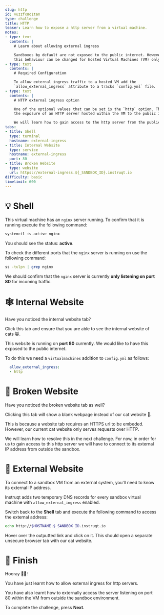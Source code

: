 ```yaml
---
slug: http
id: vuzzfx8o1tan
type: challenge
title: HTTP
teaser: Learn how to expose a http server from a virtual machine.
notes:
- type: text
  contents: |
    # Learn about allowing external ingress

    Sandboxes by default are not exposed to the public internet. However,
    this behaviour can be changed for hosted Virtual Machines (VM) only.
- type: text
  contents: |
    # Required Configuration

    To allow external ingress traffic to a hosted VM add the
    `allow_external_ingress` attribute to a tracks `config.yml` file.
- type: text
  contents: |
    # HTTP external ingress option

    One of the optional values that can be set is the `http` option. This allows
    the exposure of an HTTP server hosted within the VM to the public internet.

    We will learn how to gain access to the http server from the public internet.
tabs:
- title: Shell
  type: terminal
  hostname: external-ingress
- title: Internal Website
  type: service
  hostname: external-ingress
  port: 80
- title: Broken Website
  type: website
  url: https://external-ingress.${_SANDBOX_ID}.instruqt.io
difficulty: basic
timelimit: 600
---
```


💡 Shell
=========

This virtual machine has an `nginx` server running. To confirm that it
is running execute the following command:

```bash
systemctl is-active nginx
```

You should see the status: **active**.

To check the different ports that the `nginx` server is running on use
the following command:

```bash
ss -tulpn | grep nginx
```

We should confirm that the `nginx` server is currently **only listening
on port 80** for incoming traffic.

🕸 Internal Website
=====================

Have you noticed the internal website tab?

Click this tab and ensure that you are able to see the internal
website of cats 😺.

This website is running on **port 80** currently. We would like to
have this exposed to the public internet.

To do this we need a `virtualmachines` addition to
`config.yml` as follows:

```yaml
  allow_external_ingress:
  - http
```

🚧 Broken Website
==================

Have you noticed the broken website tab as well?

Clicking this tab will show a blank webpage instead of our
cat website 🤕.

This is because a website tab requires an HTTPS url to be embeded.
However, our current cat website only serves requests over HTTP.

We will learn how to resolve this in the next challenge. For now,
in order for us to gain access to this http server we will have to
connect to its external IP address from outside the sandbox.

👀 External Website
====================

To connect to a sandbox VM from an external system, you'll need to
know its external IP address.

Instruqt adds two temporary DNS records for every sandbox virtual
machine with `allow_external_ingress` enabled.

Switch back to the **Shell** tab and execute the following command
to access the external address:

```bash
echo http://$HOSTNAME.$_SANDBOX_ID.instruqt.io
```

Hover over the outputted link and click on it. This should open a
separate unsecure browser tab with our cat website.

🏁 Finish
==========

Hooray 🎉🎉!

You have just learnt how to allow external ingress for http servers.

You have also learnt how to externally access the server listening on
port 80 within the VM from outside the sandbox environment.

To complete the challenge, press **Next**.
